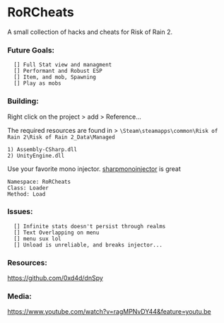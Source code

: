 # RoRCheats
A small collection of hacks and cheats for Risk of Rain 2. 


### Future Goals:
```
  [] Full Stat view and managment
  [] Performant and Robust ESP
  [] Item, and mob, Spawning
  [] Play as mobs
```


### Building:
Right click on the project > add > Reference... 

The required resources are found in > `\Steam\steamapps\common\Risk of Rain 2\Risk of Rain 2_Data\Managed`
```
1) Assembly-CSharp.dll
2) UnityEngine.dll
```

Use your favorite mono injector. [sharpmonoinjector](https://github.com/warbler/SharpMonoInjector) is great
```
Namespace: RoRCheats
Class: Loader
Method: Load
```

### Issues:
```
  [] Infinite stats doesn't persist through realms
  [] Text Overlapping on menu
  [] menu sux lol
  [] Unload is unreliable, and breaks injector...
```

### Resources:
https://github.com/0xd4d/dnSpy

### Media: 
https://www.youtube.com/watch?v=ragMPNvDY44&feature=youtu.be

